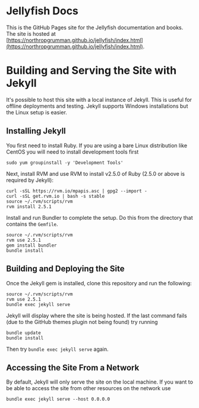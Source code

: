 # Jellyfish Docs
This is the GitHub Pages site for the Jellyfish documentation and books.  The site is hosted at
[https://northropgrumman.github.io/jellyfish/index.html](https://northropgrumman.github.io/jellyfish/index.html).

# Building and Serving the Site with Jekyll
It's possible to host this site with a local instance of Jekyll.  This is useful for offline deployments and testing.
Jekyll supports Windows installations but the Linux setup is easier.

## Installing Jekyll
You first need to install Ruby.  If you are using a bare Linux distribution like CentOS you will need to install
development tools first
```
sudo yum groupinstall -y 'Development Tools'
```

Next, install RVM and use RVM to install v2.5.0 of Ruby (2.5.0 or above is required by Jekyll):
```
curl -sSL https://rvm.io/mpapis.asc | gpg2 --import -
curl -sSL get.rvm.io | bash -s stable
source ~/.rvm/scripts/rvm
rvm install 2.5.1
```

Install and run Bundler to complete the setup.  Do this from the directory that contains the `Gemfile`.
```
source ~/.rvm/scripts/rvm
rvm use 2.5.1
gem install bundler
bundle install
```

## Building and Deploying the Site
Once the Jekyll gem is installed, clone this repository and run the following:
```
source ~/.rvm/scripts/rvm
rvm use 2.5.1
bundle exec jekyll serve
```

Jekyll will display where the site is being hosted.  If the last command fails (due to the GitHub themes plugin not
being found) try running
```
bundle update
bundle install
```
Then try `bundle exec jekyll serve` again.

## Accessing the Site From a Network
By default, Jekyll will only serve the site on the local machine.  If you want to be able to access the site from other
resources on the network use
```
bundle exec jekyll serve --host 0.0.0.0
```
